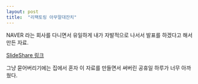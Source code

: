 ```yaml
---
layout: post
title:  "리팩토링 아무말대잔치"
---
```


NAVER 라는 회사를 다니면서 유일하게 내가 자발적으로 나서서 발표를 하겠다고 해서 만든 자료.

[SlideShare 링크](https://www.slideshare.net/gosiloy/ss-231824990)

그냥 묻어버리기에는 집에서 혼자 이 자료를 만들면서 써버린 공휴일 하루가 너무 아까웠다.
